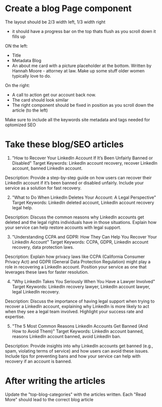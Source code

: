 # Create a blog Page component

The layout should be 2/3 width left, 1/3 width right
- it should have a progress bar on the top thats flush as you scroll down it fills up

ON the left:
- Title
- Metadata Blog
- An about me card with a picture placeholder at the bottom. Written by Hannah Moore - attorney at law. Make up some stuff older women typically love to do.

On the right:
- A call to action get our account back now.
- The card should look similar
- The right component should be fixed in position as you scroll down the article (to the left)


Make sure to include all the keywords site metadata and tags needed for optomized SEO


# Take these blog/SEO articles

1. "How to Recover Your LinkedIn Account If It’s Been Unfairly Banned or Disabled"
Target Keywords: LinkedIn account recovery, recover LinkedIn account, banned LinkedIn account.

Description: Provide a step-by-step guide on how users can recover their LinkedIn account if it’s been banned or disabled unfairly. Include your service as a solution for fast recovery.

2. "What to Do When LinkedIn Deletes Your Account: A Legal Perspective"
Target Keywords: LinkedIn deleted account, LinkedIn account recovery legal help.

Description: Discuss the common reasons why LinkedIn accounts get deleted and the legal rights individuals have in those situations. Explain how your service can help restore accounts with legal support.

3. "Understanding CCPA and GDPR: How They Can Help You Recover Your LinkedIn Account"
Target Keywords: CCPA, GDPR, LinkedIn account recovery, data protection laws.

Description: Explain how privacy laws like CCPA (California Consumer Privacy Act) and GDPR (General Data Protection Regulation) might play a role in recovering a LinkedIn account. Position your service as one that leverages these laws for faster resolution.

4. "Why LinkedIn Takes You Seriously When You Have a Lawyer Involved"
Target Keywords: LinkedIn recovery lawyer, LinkedIn account lawyer, legal LinkedIn recovery.

Description: Discuss the importance of having legal support when trying to recover a LinkedIn account, explaining why LinkedIn is more likely to act when they see a legal team involved. Highlight your success rate and expertise.

5. "The 5 Most Common Reasons LinkedIn Accounts Get Banned (And How to Avoid Them)"
Target Keywords: LinkedIn account banned, reasons LinkedIn account banned, avoid LinkedIn ban.

Description: Provide insights into why LinkedIn accounts get banned (e.g., spam, violating terms of service) and how users can avoid these issues. Include tips for preventing bans and how your service can help with recovery if an account is banned.

# After writing the articles
Update the "top-blog-categories" with the articles written. Each "Read More" should lead to the correct blog article
